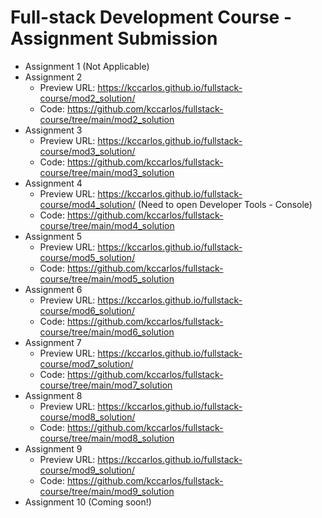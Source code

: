 # Full-stack Development Course - Assignment Submission

 - Assignment 1 (Not Applicable)
 - Assignment 2
   - Preview URL: https://kccarlos.github.io/fullstack-course/mod2_solution/
   - Code: https://github.com/kccarlos/fullstack-course/tree/main/mod2_solution
 - Assignment 3
   - Preview URL: https://kccarlos.github.io/fullstack-course/mod3_solution/
   - Code: https://github.com/kccarlos/fullstack-course/tree/main/mod3_solution
 - Assignment 4
   - Preview URL: https://kccarlos.github.io/fullstack-course/mod4_solution/ (Need to open Developer Tools - Console)
   - Code: https://github.com/kccarlos/fullstack-course/tree/main/mod4_solution
 - Assignment 5
    - Preview URL: https://kccarlos.github.io/fullstack-course/mod5_solution/
    - Code: https://github.com/kccarlos/fullstack-course/tree/main/mod5_solution
 - Assignment 6
    - Preview URL: https://kccarlos.github.io/fullstack-course/mod6_solution/
    - Code: https://github.com/kccarlos/fullstack-course/tree/main/mod6_solution
 - Assignment 7
    - Preview URL: https://kccarlos.github.io/fullstack-course/mod7_solution/
    - Code: https://github.com/kccarlos/fullstack-course/tree/main/mod7_solution
 - Assignment 8
    - Preview URL: https://kccarlos.github.io/fullstack-course/mod8_solution/
    - Code: https://github.com/kccarlos/fullstack-course/tree/main/mod8_solution
 - Assignment 9
    - Preview URL: https://kccarlos.github.io/fullstack-course/mod9_solution/
    - Code: https://github.com/kccarlos/fullstack-course/tree/main/mod9_solution
 - Assignment 10 (Coming soon!)